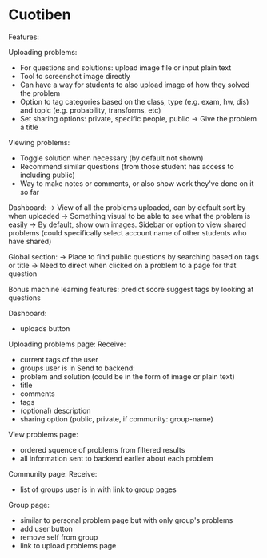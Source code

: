 # Cuotiben

Features:

Uploading problems:
- For questions and solutions: upload image file or input plain text 
- Tool to screenshot image directly 
- Can have a way for students to also upload image of how they solved the problem 
- Option to tag categories based on the class, type (e.g. exam, hw, dis) and topic (e.g. probability, transforms, etc)
- Set sharing options: private, specific people, public
-> Give the problem a title   

Viewing problems:
- Toggle solution when necessary (by default not shown)
- Recommend similar questions (from those student has access to including public)
- Way to make notes or comments, or also show work they've done on it so far

Dashboard:
-> View of all the problems uploaded, can by default sort by when uploaded 
-> Something visual to be able to see what the problem is easily 
-> By default, show own images. Sidebar or option to view shared problems (could specifically select account name of other students who have shared)

Global section:
-> Place to find public questions by searching based on tags or title 
-> Need to direct when clicked on a problem to a page for that question

Bonus machine learning features:
predict score
suggest tags by looking at questions 

Dashboard:
- uploads button

Uploading problems page:
Receive:
- current tags of the user
- groups user is in 
Send to backend:
- problem and solution (could be in the form of image or plain text)
- title 
- comments 
- tags
- (optional) description 
- sharing option (public, private, if community: group-name)

View problems page:
- ordered squence of problems from filtered results 
- all information sent to backend earlier about each problem 

Community page:
Receive:
- list of groups user is in with link to group pages

Group page:
- similar to personal problem page but with only group's problems
- add user button 
- remove self from group 
- link to upload problems page



